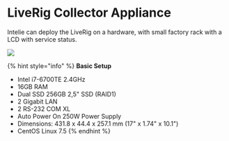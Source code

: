 # LiveRig Collector Appliance

Intelie can deploy the LiveRig on a hardware, with small factory rack with a LCD with service status.

![](../.gitbook/assets/Selection\_001.png)

{% hint style="info" %}
**Basic Setup**

* Intel i7-6700TE 2.4GHz
* 16GB RAM
* Dual SSD 256GB 2,5" SSD (RAID1)
* 2 Gigabit LAN
* 2 RS-232 COM XL
* Auto Power On 250W Power Supply
* Dimensions: 431.8 x 44.4 x 257.1 mm (17" x 1.74" x 10.1")
* CentOS Linux 7.5
{% endhint %}

